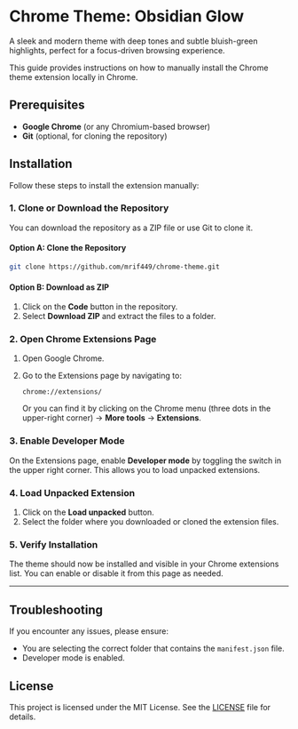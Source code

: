 # Chrome Theme: Obsidian Glow

A sleek and modern theme with deep tones and subtle bluish-green highlights, perfect for a focus-driven browsing experience.

This guide provides instructions on how to manually install the Chrome theme extension locally in Chrome.

## Prerequisites

-   **Google Chrome** (or any Chromium-based browser)
-   **Git** (optional, for cloning the repository)

## Installation

Follow these steps to install the extension manually:

### 1. Clone or Download the Repository

You can download the repository as a ZIP file or use Git to clone it.

#### Option A: Clone the Repository

```bash
git clone https://github.com/mrif449/chrome-theme.git
```

#### Option B: Download as ZIP

1. Click on the **Code** button in the repository.
2. Select **Download ZIP** and extract the files to a folder.

### 2. Open Chrome Extensions Page

1. Open Google Chrome.
2. Go to the Extensions page by navigating to:

    ```plaintext
    chrome://extensions/
    ```

    Or you can find it by clicking on the Chrome menu (three dots in the upper-right corner) → **More tools** → **Extensions**.

### 3. Enable Developer Mode

On the Extensions page, enable **Developer mode** by toggling the switch in the upper right corner. This allows you to load unpacked extensions.

### 4. Load Unpacked Extension

1. Click on the **Load unpacked** button.
2. Select the folder where you downloaded or cloned the extension files.

### 5. Verify Installation

The theme should now be installed and visible in your Chrome extensions list. You can enable or disable it from this page as needed.

---

## Troubleshooting

If you encounter any issues, please ensure:

-   You are selecting the correct folder that contains the `manifest.json` file.
-   Developer mode is enabled.

## License

This project is licensed under the MIT License. See the [LICENSE](LICENSE) file for details.
